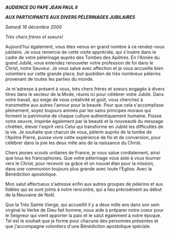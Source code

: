 ***AUDIENCE DU PAPE JEAN PAUL II***

***AUX PARTICIPANTS AUX DIVERS PÈLERINAGES JUBILAIRES***

*Samedi 16 décembre 2000*

*Très chers frères et soeurs!*

Aujourd'hui également, vous êtes venus en grand nombre à ce rendez-vous jubilaire. Je vous remercie de cette visite appréciée, qui s'insère dans le cadre de votre pèlerinage auprès des Tombes des Apôtres. En l'Année du grand Jubilé, vous entendez renouveler votre profession de foi dans le Christ, notre Sauveur. Je vous salue avec affection et je vous accueille bien volontiers sur cette grande place, but quotidien de très nombreux pèlerins provenant de toutes les parties du monde.

Je m'adresse à présent à vous, très chers frères et soeurs engagés à divers titres dans le secteur de la Mode, réunis ici pour célébrer votre Jubilé. Dans votre travail, qui exige de vous créativité et goût, vous cherchez à transmettre aux autres l'amour pour la beauté. Pour que cela s'accomplisse pleinement, soyez toujours animés par les sains principes moraux qui forment le patrimoine de chaque culture authentiquement humaine. Puisse votre oeuvre, inspirée également par la beauté et la nouveauté du message chrétien, élever l'esprit vers Celui qui transforme en Jubilé les difficultés de la vie. Je souhaite que chacun de vous, pèlerin auprès de la tombe de l'Apôtre Pierre, puisse vivre cette expérience de foi et de conversion, pour célébrer dans la joie les deux mille ans de la naissance du Christ.

Chers jeunes scouts unitaires de France, je vous salue cordialement, ainsi que tous les francophones. Que votre pèlerinage vous aide à vous tourner vers le Christ, pour recevoir sa grâce et un nouvel élan pour la mission, dans une communion toujours plus grande avec toute l'Eglise. Avec la Bénédiction apostolique.

Mon salut affectueux s'adresse enfin aux autres groupes de pèlerins et aux fidèles qui se sont joints à notre rencontre, qui a lieu précisément au début de la Neuvaine de Noël.

Que la Très Sainte Vierge, qui accueillit il y a deux mille ans dans son sein virginal le Verbe de Dieu fait homme, nous aide à préparer notre coeur pour le Seigneur qui vient apporter la paix et le salut également à notre époque. Tel est le souhait que je forme pour chacune des personnes présentes et que j'accompagne volontiers d'une Bénédiction apostolique spéciale.